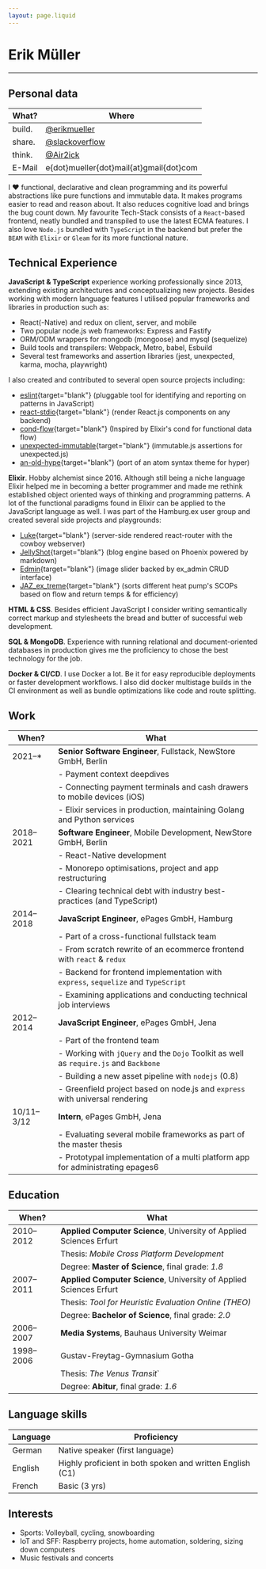 ```yaml
---
layout: page.liquid
---
```


# Erik Müller

---

## Personal data

| What?  | Where                                          |
| ------ | ---------------------------------------------- |
| build. | [@erikmueller](https://github.com/erikmueller) |
| share. | [@slackoverflow](https://slackoverflow.me)     |
| think. | [@Air2ick](https://twitter.com/Air2ick)        |
| E-Mail | e{dot}mueller{dot}mail{at}gmail{dot}com        |

I ❤️ functional, declarative and clean programming and its powerful abstractions like pure functions and immutable data.
It makes programs easier to read and reason about. It also reduces cognitive load and brings the bug count down.
My favourite Tech-Stack consists of a `React`-based frontend, neatly bundled and transpiled to use the latest ECMA features.
I also love `Node.js` bundled with `TypeScript` in the backend but prefer the `BEAM` with `Elixir` or `Gleam` for its more functional nature.

## Technical Experience

**JavaScript & TypeScript** experience working professionally since 2013, extending existing architectures and conceptualizing new projects. Besides working with modern language features I utilised popular frameworks and libraries in production such as:

- React(-Native) and redux on client, server, and mobile
- Two popular node.js web frameworks: Express and Fastify
- ORM/ODM wrappers for mongodb (mongoose) and mysql (sequelize)
- Build tools and transpilers: Webpack, Metro, babel, Esbuild
- Several test frameworks and assertion libraries (jest, unexpected, karma, mocha, playwright)

I also created <i class="fab fa-github"></i> and contributed <i class="fas fa-code-branch"></i> to several open source projects including:

- <i class="fas fa-code-branch"></i> [eslint](https://github.com/eslint/eslint){target="blank"} (pluggable tool for identifying and reporting on patterns in JavaScript)
- <i class="fas fa-code-branch"></i> [react-stdio](https://github.com/mjackson/react-stdio){target="blank"} (render React.js components on any backend)
- <i class="fab fa-github"></i> [cond-flow](https://github.com/erikmueller/cond-flow){target="blank"} (Inspired by Elixir's cond for functional data flow)
- <i class="fab fa-github"></i> [unexpected-immutable](https://github.com/erikmueller/unexpected-immutable){target="blank"} (immutable.js assertions for unexpected.js)
- <i class="fab fa-github"></i> [an-old-hype](https://github.com/erikmueller/an-old-hype){target="blank"} (port of an atom syntax theme for hyper)

**Elixir**. Hobby alchemist since 2016. Although still being a niche language Elixir helped me in becoming a better programmer and made me rethink established object oriented ways of thinking and programming patterns. A lot of the functional paradigms found in Elixir can be applied to the JavaScript language as well. I was part of the Hamburg.ex user group and created several side projects and playgrounds:

- <i class="fab fa-github"></i> [Luke](https://github.com/erikmueller/luke){target="blank"} (server-side rendered react-router with the cowboy webserver)
- <i class="fab fa-github"></i> [JellyShot](https://github.com/erikmueller/jelly_shot){target="blank"} (blog engine based on Phoenix powered by markdown)
- <i class="fab fa-github"></i> [Edmin](https://github.com/erikmueller/edmin){target="blank"} (image slider backed by ex_admin CRUD interface)
- <i class="fab fa-github"></i> [JAZ_ex_treme](https://github.com/erikmueller/jaz_ex_treme){target="blank"} (sorts different heat pump's SCOPs based on flow and return temps &amp; for efficiency)

**HTML & CSS**. Besides efficient JavaScript I consider writing semantically correct markup and stylesheets the bread and butter of successful web development.

**SQL & MongoDB**. Experience with running relational and document-oriented databases in production gives me the proficiency to chose the best technology for the job.

**Docker & CI/CD**. I use Docker a lot. Be it for easy reproducible deployments or faster development workflows. I also did docker multistage builds in the CI environment as well as bundle optimizations like code and route splitting.

## Work

| When?      | What                                                                                  |
| ---------- | ------------------------------------------------------------------------------------- |
| 2021–\*    | **Senior Software Engineer**, Fullstack, NewStore GmbH, Berlin                        |
|            | - Payment context deepdives                                                           |
|            | - Connecting payment terminals and cash drawers to mobile devices (iOS)               |
|            | - Elixir services in production, maintaining Golang and Python services               |
| 2018–2021  | **Software Engineer**, Mobile Development, NewStore GmbH, Berlin                      |
|            | - React-Native development                                                            |
|            | - Monorepo optimisations, project and app restructuring                               |
|            | - Clearing technical debt with industry best-practices (and TypeScript)               |
| 2014–2018  | **JavaScript Engineer**, ePages GmbH, Hamburg                                         |
|            | - Part of a cross-functional fullstack team                                           |
|            | - From scratch rewrite of an ecommerce frontend with `react` & `redux`                |
|            | - Backend for frontend implementation with `express`, `sequelize` and `TypeScript`    |
|            | - Examining applications and conducting technical job interviews                      |
| 2012–2014  | **JavaScript Engineer**, ePages GmbH, Jena                                            |
|            | - Part of the frontend team                                                           |
|            | - Working with `jQuery` and the `Dojo` Toolkit as well as `require.js` and `Backbone` |
|            | - Building a new asset pipeline with `nodejs` (0.8)                                   |
|            | - Greenfield project based on node.js and `express` with universal rendering          |
| 10/11–3/12 | **Intern**, ePages GmbH, Jena                                                         |
|            | - Evaluating several mobile frameworks as part of the master thesis                   |
|            | - Prototypal implementation of a multi platform app for administrating epages6        |

## Education

| When?     | What                                                                |
| --------- | ------------------------------------------------------------------- |
| 2010–2012 | **Applied Computer Science**, University of Applied Sciences Erfurt |
|           | Thesis: _Mobile Cross Platform Development_                         |
|           | Degree: **Master of Science**, final grade: _1.8_                   |
| 2007–2011 | **Applied Computer Science**, University of Applied Sciences Erfurt |
|           | Thesis: _Tool for Heuristic Evaluation Online (THEO)_               |
|           | Degree: **Bachelor of Science**, final grade: _2.0_                 |
| 2006–2007 | **Media Systems**, Bauhaus University Weimar                        |
| 1998–2006 | Gustav-Freytag-Gymnasium Gotha                                      |
|           | Thesis: _The Venus Transit_`                                        |
|           | Degree: **Abitur**, final grade: _1.6_                              |

## Language skills

| Language | Proficiency                                               |
| -------- | --------------------------------------------------------- |
| German   | Native speaker (first language)                           |
| English  | Highly proficient in both spoken and written English (C1) |
| French   | Basic (3 yrs)                                             |

## Interests

- Sports: Volleyball, cycling, snowboarding
- IoT and SFF: Raspberry projects, home automation, soldering, sizing down computers
- Music festivals and concerts
